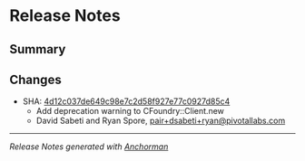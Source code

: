 # Release Notes

## Summary

## Changes

* SHA: [4d12c037de649c98e7c2d58f927e77c0927d85c4](git@github.com:cloudfoundry/cfou/commit/4d12c037de649c98e7c2d58f927e77c0927d85c4)
    * Add deprecation warning to CFoundry::Client.new
    * David Sabeti and Ryan Spore, pair+dsabeti+ryan@pivotallabs.com


------

_Release Notes generated with [Anchorman](http://github.com/infews/anchorman)_